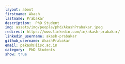 ```yaml
---
layout: about
firstname: Akash
lastname: Prabakar
description:  PhD Student
img: assets/img/people/phd/AkashPrabakar.jpeg
redirect: https://www.linkedin.com/in/akash-prabakar/
linkedin_username: akash-prabakar
github_username: AkashPrabakar
email: pakash@iisc.ac.in
category:  PhD Students
show: true
---
```

